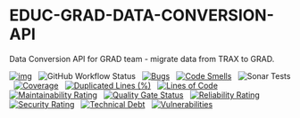 # EDUC-GRAD-DATA-CONVERSION-API
Data Conversion API for GRAD team - migrate data from TRAX to GRAD.

[![img](https://img.shields.io/badge/Lifecycle-Experimental-339999)](https://github.com/bcgov/repomountie/blob/master/doc/lifecycle-badges.md) &nbsp;
![GitHub Workflow Status](https://img.shields.io/github/workflow/status/bcgov/educ-grad-data-conversion-api/Build) &nbsp; 
[![Bugs](https://sonarcloud.io/api/project_badges/measure?project=educ-grad-data-conversion-api&metric=bugs)](https://sonarcloud.io/summary/new_code?id=educ-grad-data-conversion-api) &nbsp;
[![Code Smells](https://sonarcloud.io/api/project_badges/measure?project=educ-grad-data-conversion-api&metric=code_smells)](https://sonarcloud.io/summary/new_code?id=educ-grad-data-conversion-api) &nbsp;
![Sonar Tests](https://img.shields.io/sonar/tests/educ-grad-data-conversion-api?compact_message&server=https%3A%2F%2Fsonarcloud.io) &nbsp;
[![Coverage](https://sonarcloud.io/api/project_badges/measure?project=educ-grad-data-conversion-api&metric=coverage)](https://sonarcloud.io/summary/new_code?id=educ-grad-data-conversion-api) &nbsp;
[![Duplicated Lines (%)](https://sonarcloud.io/api/project_badges/measure?project=educ-grad-data-conversion-api&metric=duplicated_lines_density)](https://sonarcloud.io/summary/new_code?id=educ-grad-data-conversion-api) &nbsp;
[![Lines of Code](https://sonarcloud.io/api/project_badges/measure?project=educ-grad-data-conversion-api&metric=ncloc)](https://sonarcloud.io/summary/new_code?id=educ-grad-data-conversion-api) &nbsp;
[![Maintainability Rating](https://sonarcloud.io/api/project_badges/measure?project=educ-grad-data-conversion-api&metric=sqale_rating)](https://sonarcloud.io/summary/new_code?id=educ-grad-data-conversion-api) &nbsp;
[![Quality Gate Status](https://sonarcloud.io/api/project_badges/measure?project=educ-grad-data-conversion-api&metric=alert_status)](https://sonarcloud.io/summary/new_code?id=educ-grad-data-conversion-api) &nbsp;
[![Reliability Rating](https://sonarcloud.io/api/project_badges/measure?project=educ-grad-data-conversion-api&metric=reliability_rating)](https://sonarcloud.io/summary/new_code?id=educ-grad-data-conversion-api) &nbsp;
[![Security Rating](https://sonarcloud.io/api/project_badges/measure?project=educ-grad-data-conversion-api&metric=security_rating)](https://sonarcloud.io/summary/new_code?id=educ-grad-data-conversion-api) &nbsp;
[![Technical Debt](https://sonarcloud.io/api/project_badges/measure?project=educ-grad-data-conversion-api&metric=sqale_index)](https://sonarcloud.io/summary/new_code?id=educ-grad-data-conversion-api) &nbsp;
[![Vulnerabilities](https://sonarcloud.io/api/project_badges/measure?project=educ-grad-data-conversion-api&metric=vulnerabilities)](https://sonarcloud.io/summary/new_code?id=educ-grad-data-conversion-api) &nbsp;

